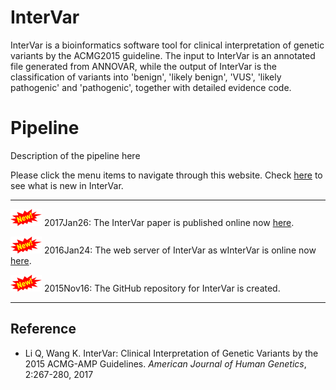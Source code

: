 # InterVar

InterVar is a bioinformatics software tool for clinical interpretation of genetic variants by the ACMG2015 guideline. The input to InterVar is an annotated file generated from ANNOVAR, while the output of InterVar is the classification of variants into 'benign', 'likely benign', 'VUS', 'likely pathogenic' and 'pathogenic', together with detailed evidence code.

# Pipeline

Description of the pipeline here

Please click the menu items to navigate through this website. Check [here](misc/whatsnew.md) to see what is new in InterVar.

---

![new](img/new.png) 2017Jan26: The InterVar paper is published online now [here](http://www.sciencedirect.com/science/article/pii/S0002929717300046).

![new](img/new.png) 2016Jan24: The web server of InterVar as wInterVar is  online now [here](http://wintervar.wglab.org).

![new](img/new.png) 2015Nov16: The GitHub repository for InterVar is created.

---

## Reference

- Li Q, Wang K. InterVar: Clinical Interpretation of Genetic Variants by the 2015 ACMG-AMP Guidelines. _American Journal of Human Genetics_, 2:267-280, 2017 


